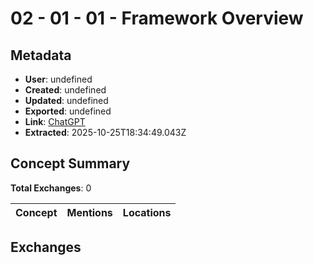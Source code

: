 # **02 - 01 - 01 - Framework Overview**

## Metadata

- **User**: undefined
- **Created**: undefined
- **Updated**: undefined
- **Exported**: undefined
- **Link**: [ChatGPT](undefined)
- **Extracted**: 2025-10-25T18:34:49.043Z

## Concept Summary

**Total Exchanges**: 0

| Concept | Mentions | Locations |
|---------|----------|----------|

## Exchanges

